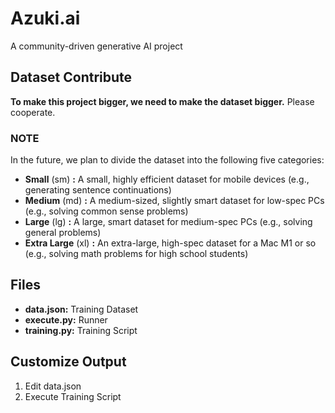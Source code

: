 # Azuki.ai
A community-driven generative AI project

## Dataset Contribute
**To make this project bigger, we need to make the dataset bigger.**
Please cooperate.

### NOTE
In the future, we plan to divide the dataset into the following five categories:
- **Small** (sm) **:** A small, highly efficient dataset for mobile devices (e.g., generating sentence continuations)
- **Medium** (md) **:** A medium-sized, slightly smart dataset for low-spec PCs (e.g., solving common sense problems)
- **Large** (lg) **:** A large, smart dataset for medium-spec PCs (e.g., solving general problems)
- **Extra Large** (xl) **:** An extra-large, high-spec dataset for a Mac M1 or so (e.g., solving math problems for high school students)

## Files
- **data.json:** Training Dataset
- **execute.py:** Runner
- **training.py:** Training Script

## Customize Output
1. Edit data.json
2. Execute Training Script
